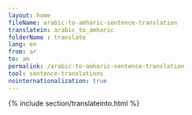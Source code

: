 ```yaml
---
layout: home
fileName: arabic-to-amharic-sentence-translation
translatein: arabic_to_amharic
folderName : translate
lang: en
from: ar
to: am
permalink: /arabic-to-amharic-sentence-translation
tool: sentence-translations
nointernationalization: true
---
```

{% include section/translateinto.html %}
